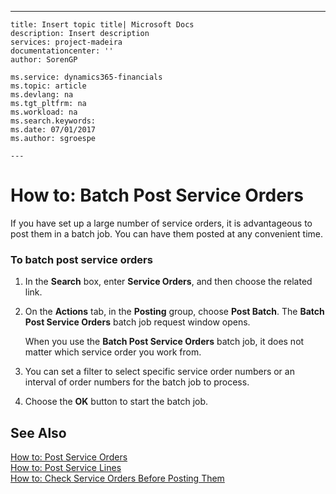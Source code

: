 ---
    title: Insert topic title| Microsoft Docs
    description: Insert description
    services: project-madeira
    documentationcenter: ''
    author: SorenGP

    ms.service: dynamics365-financials
    ms.topic: article
    ms.devlang: na
    ms.tgt_pltfrm: na
    ms.workload: na
    ms.search.keywords:
    ms.date: 07/01/2017
    ms.author: sgroespe

    ---
# How to: Batch Post Service Orders
If you have set up a large number of service orders, it is advantageous to post them in a batch job. You can have them posted at any convenient time.  
  
### To batch post service orders  
  
1.  In the **Search** box, enter **Service Orders**, and then choose the related link.  
  
2.  On the **Actions** tab, in the **Posting** group, choose **Post Batch**. The **Batch Post Service Orders** batch job request window opens.  
  
     When you use the **Batch Post Service Orders** batch job, it does not matter which service order you work from.  
  
3.  You can set a filter to select specific service order numbers or an interval of order numbers for the batch job to process.  
  
4.  Choose the **OK** button to start the batch job.  
  
## See Also  
 [How to: Post Service Orders](../FullExperience/how-to-post-service-orders.md)   
 [How to: Post Service Lines](../FullExperience/how-to-post-service-lines.md)   
 [How to: Check Service Orders Before Posting Them](../FullExperience/how-to-check-service-orders-before-posting-them.md)